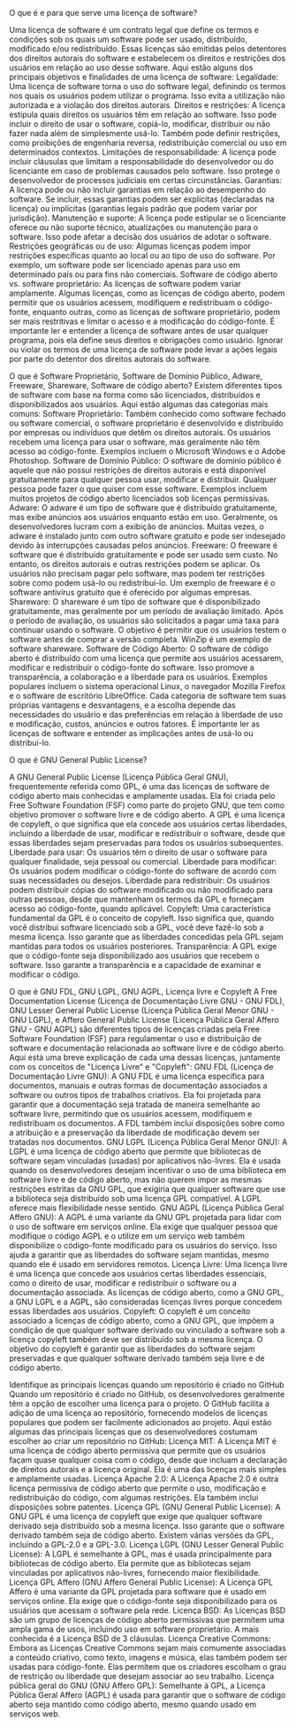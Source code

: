 
O que é e para que serve uma licença de software? 

Uma licença de software é um contrato legal que define os termos e condições sob os quais um software pode ser usado, distribuído, modificado e/ou redistribuído. Essas licenças são emitidas pelos detentores dos direitos autorais do software e estabelecem os direitos e restrições dos usuários em relação ao uso desse software. Aqui estão alguns dos principais objetivos e finalidades de uma licença de software: 
Legalidade: Uma licença de software torna o uso do software legal, definindo os termos nos quais os usuários podem utilizar o programa. Isso evita a utilização não autorizada e a violação dos direitos autorais. 
Direitos e restrições: A licença estipula quais direitos os usuários têm em relação ao software. Isso pode incluir o direito de usar o software, copiá-lo, modificar, distribuir ou não fazer nada além de simplesmente usá-lo. Também pode definir restrições, como proibições de engenharia reversa, redistribuição comercial ou uso em determinados contextos. 
Limitações de responsabilidade: A licença pode incluir cláusulas que limitam a responsabilidade do desenvolvedor ou do licenciante em caso de problemas causados pelo software. Isso protege o desenvolvedor de processos judiciais em certas circunstâncias. 
Garantias: A licença pode ou não incluir garantias em relação ao desempenho do software. Se incluir, essas garantias podem ser explícitas (declaradas na licença) ou implícitas (garantias legais padrão que podem variar por jurisdição). 
Manutenção e suporte: A licença pode estipular se o licenciante oferece ou não suporte técnico, atualizações ou manutenção para o software. Isso pode afetar a decisão dos usuários de adotar o software. 
Restrições geográficas ou de uso: Algumas licenças podem impor restrições específicas quanto ao local ou ao tipo de uso do software. Por exemplo, um software pode ser licenciado apenas para uso em determinado país ou para fins não comerciais. 
Software de código aberto vs. software proprietário: As licenças de software podem variar amplamente. Algumas licenças, como as licenças de código aberto, podem permitir que os usuários acessem, modifiquem e redistribuam o código-fonte, enquanto outras, como as licenças de software proprietário, podem ser mais restritivas e limitar o acesso e a modificação do código-fonte. 
É importante ler e entender a licença de software antes de usar qualquer programa, pois ela define seus direitos e obrigações como usuário. Ignorar ou violar os termos de uma licença de software pode levar a ações legais por parte do detentor dos direitos autorais do software. 


O que é Software Proprietário, Software de Domínio Público, Adware, Freeware, Shareware, Software de código aberto? 
Existem diferentes tipos de software com base na forma como são licenciados, distribuídos e disponibilizados aos usuários. Aqui estão algumas das categorias mais comuns: 
Software Proprietário: Também conhecido como software fechado ou software comercial, o software proprietário é desenvolvido e distribuído por empresas ou indivíduos que detêm os direitos autorais. Os usuários recebem uma licença para usar o software, mas geralmente não têm acesso ao código-fonte. Exemplos incluem o Microsoft Windows e o Adobe Photoshop. 
Software de Domínio Público: O software de domínio público é aquele que não possui restrições de direitos autorais e está disponível gratuitamente para qualquer pessoa usar, modificar e distribuir. Qualquer pessoa pode fazer o que quiser com esse software. Exemplos incluem muitos projetos de código aberto licenciados sob licenças permissivas. 
Adware: O adware é um tipo de software que é distribuído gratuitamente, mas exibe anúncios aos usuários enquanto estão em uso. Geralmente, os desenvolvedores lucram com a exibição de anúncios. Muitas vezes, o adware é instalado junto com outro software gratuito e pode ser indesejado devido às interrupções causadas pelos anúncios. 
Freeware: O freeware é software que é distribuído gratuitamente e pode ser usado sem custo. No entanto, os direitos autorais e outras restrições podem se aplicar. Os usuários não precisam pagar pelo software, mas podem ter restrições sobre como podem usá-lo ou redistribuí-lo. Um exemplo de freeware é o software antivírus gratuito que é oferecido por algumas empresas. 
Shareware: O shareware é um tipo de software que é disponibilizado gratuitamente, mas geralmente por um período de avaliação limitado. Após o período de avaliação, os usuários são solicitados a pagar uma taxa para continuar usando o software. O objetivo é permitir que os usuários testem o software antes de comprar a versão completa. WinZip é um exemplo de software shareware. 
Software de Código Aberto: O software de código aberto é distribuído com uma licença que permite aos usuários acessarem, modificar e redistribuir o código-fonte do software. Isso promove a transparência, a colaboração e a liberdade para os usuários. Exemplos populares incluem o sistema operacional Linux, o navegador Mozilla Firefox e o software de escritório LibreOffice. 
Cada categoria de software tem suas próprias vantagens e desvantagens, e a escolha depende das necessidades do usuário e das preferências em relação à liberdade de uso e modificação, custos, anúncios e outros fatores. É importante ler as licenças de software e entender as implicações antes de usá-lo ou distribuí-lo. 

 
O que é GNU General Public License? 

A GNU General Public License (Licença Pública Geral GNU), frequentemente referida como GPL, é uma das licenças de software de código aberto mais conhecidas e amplamente usadas. Ela foi criada pelo Free Software Foundation (FSF) como parte do projeto GNU, que tem como objetivo promover o software livre e de código aberto. 
A GPL é uma licença de copyleft, o que significa que ela concede aos usuários certas liberdades, incluindo a liberdade de usar, modificar e redistribuir o software, desde que essas liberdades sejam preservadas para todos os usuários subsequentes. 
Liberdade para usar: Os usuários têm o direito de usar o software para qualquer finalidade, seja pessoal ou comercial. 
Liberdade para modificar: Os usuários podem modificar o código-fonte do software de acordo com suas necessidades ou desejos. 
Liberdade para redistribuir: Os usuários podem distribuir cópias do software modificado ou não modificado para outras pessoas, desde que mantenham os termos da GPL e forneçam acesso ao código-fonte, quando aplicável. 
Copyleft: Uma característica fundamental da GPL é o conceito de copyleft. Isso significa que, quando você distribui software licenciado sob a GPL, você deve fazê-lo sob a mesma licença. Isso garante que as liberdades concedidas pela GPL sejam mantidas para todos os usuários posteriores. 
Transparência: A GPL exige que o código-fonte seja disponibilizado aos usuários que recebem o software. Isso garante a transparência e a capacidade de examinar e modificar o código. 


O que é GNU FDL, GNU LGPL, GNU AGPL, Licença livre e Copyleft 
A Free Documentation License (Licença de Documentação Livre GNU - GNU FDL), GNU Lesser General Public License (Licença Pública Geral Menor GNU - GNU LGPL), e Affero General Public License (Licença Pública Geral Affero GNU - GNU AGPL) são diferentes tipos de licenças criadas pela Free Software Foundation (FSF) para regulamentar o uso e distribuição de software e documentação relacionada ao software livre e de código aberto. Aqui está uma breve explicação de cada uma dessas licenças, juntamente com os conceitos de "Licença Livre" e "Copyleft": 
GNU FDL (Licença de Documentação Livre GNU): A GNU FDL é uma licença específica para documentos, manuais e outras formas de documentação associados a software ou outros tipos de trabalhos criativos. Ela foi projetada para garantir que a documentação seja tratada de maneira semelhante ao software livre, permitindo que os usuários acessem, modifiquem e redistribuam os documentos. A FDL também inclui disposições sobre como a atribuição e a preservação da liberdade de modificação devem ser tratadas nos documentos. 
GNU LGPL (Licença Pública Geral Menor GNU): A LGPL é uma licença de código aberto que permite que bibliotecas de software sejam vinculadas (usadas) por aplicativos não-livres. Ela é usada quando os desenvolvedores desejam incentivar o uso de uma biblioteca em software livre e de código aberto, mas não querem impor as mesmas restrições estritas da GNU GPL, que exigiria que qualquer software que use a biblioteca seja distribuído sob uma licença GPL compatível. A LGPL oferece mais flexibilidade nesse sentido. 
GNU AGPL (Licença Pública Geral Affero GNU): A AGPL é uma variante da GNU GPL projetada para lidar com o uso de software em serviços online. Ela exige que qualquer pessoa que modifique o código AGPL e o utilize em um serviço web também disponibilize o código-fonte modificado para os usuários do serviço. Isso ajuda a garantir que as liberdades do software sejam mantidas, mesmo quando ele é usado em servidores remotos. 
Licença Livre: Uma licença livre é uma licença que concede aos usuários certas liberdades essenciais, como o direito de usar, modificar e redistribuir o software ou a documentação associada. As licenças de código aberto, como a GNU GPL, a GNU LGPL e a AGPL, são consideradas licenças livres porque concedem essas liberdades aos usuários. 
Copyleft: O copyleft é um conceito associado a licenças de código aberto, como a GNU GPL, que impõem a condição de que qualquer software derivado ou vinculado a software sob a licença copyleft também deve ser distribuído sob a mesma licença. O objetivo do copyleft é garantir que as liberdades do software sejam preservadas e que qualquer software derivado também seja livre e de código aberto. 


Identifique as principais licenças quando um repositório é criado no GitHub 
Quando um repositório é criado no GitHub, os desenvolvedores geralmente têm a opção de escolher uma licença para o projeto. O GitHub facilita a adição de uma licença ao repositório, fornecendo modelos de licenças populares que podem ser facilmente adicionados ao projeto. Aqui estão algumas das principais licenças que os desenvolvedores costumam escolher ao criar um repositório no GitHub: 
Licença MIT: A Licença MIT é uma licença de código aberto permissiva que permite que os usuários façam quase qualquer coisa com o código, desde que incluam a declaração de direitos autorais e a licença original. Ela é uma das licenças mais simples e amplamente usadas. 
Licença Apache 2.0: A Licença Apache 2.0 é outra licença permissiva de código aberto que permite o uso, modificação e redistribuição do código, com algumas restrições. Ela também inclui disposições sobre patentes. 
Licença GPL (GNU General Public License): A GNU GPL é uma licença de copyleft que exige que qualquer software derivado seja distribuído sob a mesma licença. Isso garante que o software derivado também seja de código aberto. Existem várias versões da GPL, incluindo a GPL-2.0 e a GPL-3.0. 
Licença LGPL (GNU Lesser General Public License): A LGPL é semelhante à GPL, mas é usada principalmente para bibliotecas de código aberto. Ela permite que as bibliotecas sejam vinculadas por aplicativos não-livres, fornecendo maior flexibilidade. 
Licença GPL Affero (GNU Affero General Public License): A Licença GPL Affero é uma variante da GPL projetada para software que é usado em serviços online. Ela exige que o código-fonte seja disponibilizado para os usuários que acessam o software pela rede. 
Licença BSD: As Licenças BSD são um grupo de licenças de código aberto permissivas que permitem uma ampla gama de usos, incluindo uso em software proprietário. A mais conhecida é a Licença BSD de 3 cláusulas. 
Licença Creative Commons: Embora as Licenças Creative Commons sejam mais comumente associadas a conteúdo criativo, como texto, imagens e música, elas também podem ser usadas para código-fonte. Elas permitem que os criadores escolham o grau de restrição ou liberdade que desejam associar ao seu trabalho. 
Licença pública geral do GNU (GNU Affero GPL): Semelhante à GPL, a Licença Pública Geral Affero (AGPL) é usada para garantir que o software de código aberto seja mantido como código aberto, mesmo quando usado em serviços web. 
